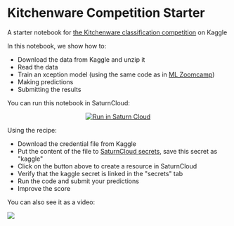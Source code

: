# Kitchenware Competition Starter

A starter notebook for [the Kitchenware classification competition](https://www.kaggle.com/competitions/kitchenware-classification/) on Kaggle

In this notebook, we show how to:


- Download the data from Kaggle and unzip it
- Read the data
- Train an xception model (using the same code as in [ML Zoomcamp](http://mlzoomcamp.com))
- Making predictions
- Submitting the results 

You can run this notebook in SaturnCloud:

<p align="center">
    <a href="https://app.community.saturnenterprise.io/dash/resources?recipeUrl=https://raw.githubusercontent.com/DataTalksClub/kitchenware-competition-starter/main/kitchenware-jupyter-recipe.json" target="_blank" rel="noopener">
        <img src="https://saturncloud.io/images/embed/run-in-saturn-cloud.svg" alt="Run in Saturn Cloud"/>
    </a>
</p>


Using the recipe:

- Download the credential file from Kaggle
- Put the content of the file to [SaturnCloud secrets](https://app.community.saturnenterprise.io/dash/o/community/secrets), save this secret as "kaggle" 
- Click on the button above to create a resource in SaturnCloud
- Verify that the kaggle secret is linked in the "secrets" tab
- Run the code and submit your predictions
- Improve the score

You can also see it as a video:


<a href="https://www.loom.com/share/c41e5691bd36414fa4df8de9c905cc58">
    <img src="https://user-images.githubusercontent.com/875246/206399525-097683c4-62bd-436b-815a-4ac8543502a9.png" />
</a>
